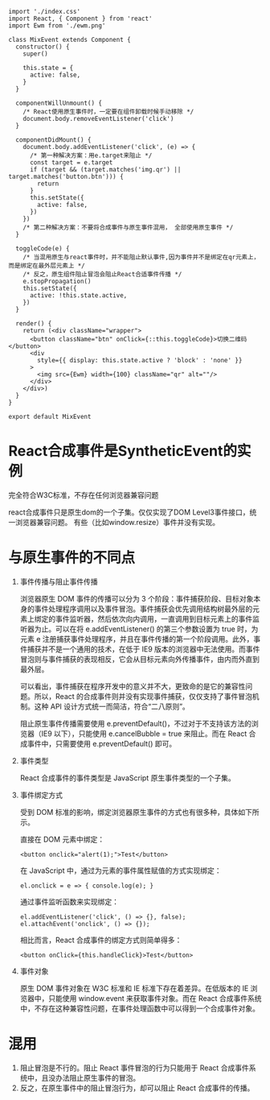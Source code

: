 ```
import './index.css'
import React, { Component } from 'react'
import Ewm from './ewm.png'

class MixEvent extends Component {
  constructor() {
    super()

    this.state = {
      active: false,
    }
  }

  componentWillUnmount() {
    /* React使用原生事件时，一定要在组件卸载时候手动移除 */
    document.body.removeEventListener('click')
  }

  componentDidMount() {
    document.body.addEventListener('click', (e) => {
      /* 第一种解决方案：用e.target来阻止 */
      const target = e.target
      if (target && (target.matches('img.qr') || target.matches('button.btn'))) {
        return
      }
      this.setState({
        active: false,
      })
    })
    /* 第二种解决方案：不要将合成事件与原生事件混用， 全部使用原生事件 */
  }

  toggleCode(e) {
    /* 当混用原生与react事件时，并不能阻止默认事件,因为事件并不是绑定在qr元素上，而是绑定在最外层元素上 */
    /* 反之，原生组件阻止冒泡会阻止React合适事件传播 */
    e.stopPropagation()
    this.setState({
      active: !this.state.active,
    })
  }

  render() {
    return (<div className="wrapper">
      <button className="btn" onClick={::this.toggleCode}>切换二维码</button>
      <div
        style={{ display: this.state.active ? 'block' : 'none' }}
      >
        <img src={Ewm} width={100} className="qr" alt=""/>
      </div>
    </div>)
  }
}

export default MixEvent
```

# React合成事件是SyntheticEvent的实例

完全符合W3C标准，不存在任何浏览器兼容问题

react合成事件只是原生dom的一个子集。仅仅实现了DOM Level3事件接口，统一浏览器兼容问题。
有些（比如window.resize）事件并没有实现。

# 与原生事件的不同点

1. 事件传播与阻止事件传播

    浏览器原生 DOM 事件的传播可以分为 3 个阶段：事件捕获阶段、目标对象本身的事件处理程序调用以及事件冒泡。事件捕获会优先调用结构树最外层的元素上绑定的事件监听器，然后依次向内调用，一直调用到目标元素上的事件监听器为止。可以在将 e.addEventListener() 的第三个参数设置为 true 时，为元素 e 注册捕获事件处理程序，并且在事件传播的第一个阶段调用。此外，事件捕获并不是一个通用的技术，在低于 IE9 版本的浏览器中无法使用。而事件冒泡则与事件捕获的表现相反，它会从目标元素向外传播事件，由内而外直到最外层。

    可以看出，事件捕获在程序开发中的意义并不大，更致命的是它的兼容性问题。所以，React 的合成事件则并没有实现事件捕获，仅仅支持了事件冒泡机制。这种 API 设计方式统一而简洁，符合“二八原则”。

    阻止原生事件传播需要使用 e.preventDefault()，不过对于不支持该方法的浏览器（IE9 以下），只能使用 e.cancelBubble = true 来阻止。而在 React 合成事件中，只需要使用 e.preventDefault() 即可。

2. 事件类型

    React 合成事件的事件类型是 JavaScript 原生事件类型的一个子集。

3. 事件绑定方式

    受到 DOM 标准的影响，绑定浏览器原生事件的方式也有很多种，具体如下所示。

    直接在 DOM 元素中绑定：
    ```
    <button onclick="alert(1);">Test</button>
    ```
    在 JavaScript 中，通过为元素的事件属性赋值的方式实现绑定：
    ```
    el.onclick = e => { console.log(e); }
    ```
    通过事件监听函数来实现绑定：
    ```
    el.addEventListener('click', () => {}, false);
    el.attachEvent('onclick', () => {});
    ```
    相比而言，React 合成事件的绑定方式则简单得多：
    ```
    <button onClick={this.handleClick}>Test</button>
    ```
4. 事件对象

    原生 DOM 事件对象在 W3C 标准和 IE 标准下存在着差异。在低版本的 IE 浏览器中，只能使用 window.event 来获取事件对象。而在 React 合成事件系统中，不存在这种兼容性问题，在事件处理函数中可以得到一个合成事件对象。

# 混用

1. 阻止冒泡是不行的。阻止 React 事件冒泡的行为只能用于 React 合成事件系统中，且没办法阻止原生事件的冒泡。
2. 反之，在原生事件中的阻止冒泡行为，却可以阻止 React 合成事件的传播。
